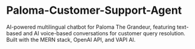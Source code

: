 # Paloma-Customer-Support-Agent
AI-powered multilingual chatbot for Paloma The Grandeur, featuring text-based and AI voice-based conversations for customer query resolution. Built with the MERN stack, OpenAI API, and VAPI AI.
